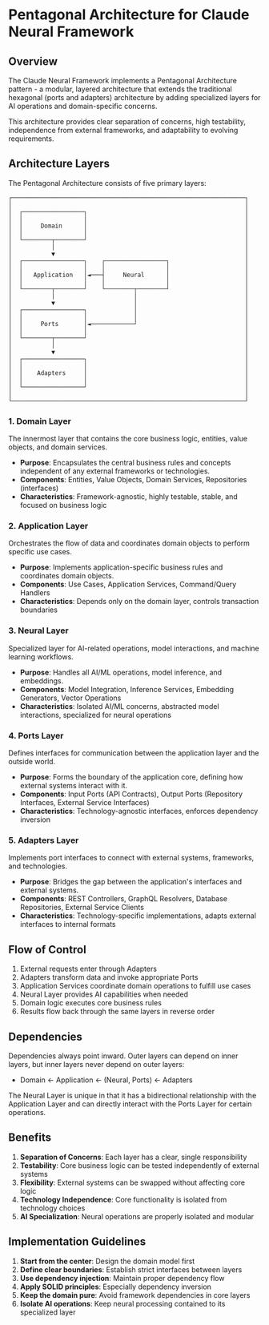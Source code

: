# Pentagonal Architecture for Claude Neural Framework

## Overview

The Claude Neural Framework implements a Pentagonal Architecture pattern - a modular, layered architecture that extends the traditional hexagonal (ports and adapters) architecture by adding specialized layers for AI operations and domain-specific concerns.

This architecture provides clear separation of concerns, high testability, independence from external frameworks, and adaptability to evolving requirements.

## Architecture Layers

The Pentagonal Architecture consists of five primary layers:

```
┌─────────────────────────────────────────────────────────────────┐
│                                                                 │
│  ┌─────────────────┐                                            │
│  │                 │                                            │
│  │     Domain      │                                            │
│  │                 │                                            │
│  └────────┬────────┘                                            │
│           │                                                     │
│           ▼                                                     │
│  ┌─────────────────┐    ┌─────────────────┐                     │
│  │                 │    │                 │                     │
│  │   Application   │◄───┤     Neural      │                     │
│  │                 │    │                 │                     │
│  └────────┬────────┘    └────────┬────────┘                     │
│           │                      │                              │
│           ▼                      │                              │
│  ┌─────────────────┐             │                              │
│  │                 │             │                              │
│  │     Ports       │◄────────────┘                              │
│  │                 │                                            │
│  └────────┬────────┘                                            │
│           │                                                     │
│           ▼                                                     │
│  ┌─────────────────┐                                            │
│  │                 │                                            │
│  │    Adapters     │                                            │
│  │                 │                                            │
│  └─────────────────┘                                            │
│                                                                 │
└─────────────────────────────────────────────────────────────────┘
```

### 1. Domain Layer

The innermost layer that contains the core business logic, entities, value objects, and domain services.

- **Purpose**: Encapsulates the central business rules and concepts independent of any external frameworks or technologies.
- **Components**: Entities, Value Objects, Domain Services, Repositories (interfaces)
- **Characteristics**: Framework-agnostic, highly testable, stable, and focused on business logic

### 2. Application Layer

Orchestrates the flow of data and coordinates domain objects to perform specific use cases.

- **Purpose**: Implements application-specific business rules and coordinates domain objects.
- **Components**: Use Cases, Application Services, Command/Query Handlers
- **Characteristics**: Depends only on the domain layer, controls transaction boundaries

### 3. Neural Layer

Specialized layer for AI-related operations, model interactions, and machine learning workflows.

- **Purpose**: Handles all AI/ML operations, model inference, and embeddings.
- **Components**: Model Integration, Inference Services, Embedding Generators, Vector Operations
- **Characteristics**: Isolated AI/ML concerns, abstracted model interactions, specialized for neural operations

### 4. Ports Layer

Defines interfaces for communication between the application layer and the outside world.

- **Purpose**: Forms the boundary of the application core, defining how external systems interact with it.
- **Components**: Input Ports (API Contracts), Output Ports (Repository Interfaces, External Service Interfaces)
- **Characteristics**: Technology-agnostic interfaces, enforces dependency inversion

### 5. Adapters Layer

Implements port interfaces to connect with external systems, frameworks, and technologies.

- **Purpose**: Bridges the gap between the application's interfaces and external systems.
- **Components**: REST Controllers, GraphQL Resolvers, Database Repositories, External Service Clients
- **Characteristics**: Technology-specific implementations, adapts external interfaces to internal formats

## Flow of Control

1. External requests enter through Adapters
2. Adapters transform data and invoke appropriate Ports
3. Application Services coordinate domain operations to fulfill use cases
4. Neural Layer provides AI capabilities when needed
5. Domain logic executes core business rules
6. Results flow back through the same layers in reverse order

## Dependencies

Dependencies always point inward. Outer layers can depend on inner layers, but inner layers never depend on outer layers:

- Domain ← Application ← (Neural, Ports) ← Adapters

The Neural Layer is unique in that it has a bidirectional relationship with the Application Layer and can directly interact with the Ports Layer for certain operations.

## Benefits

1. **Separation of Concerns**: Each layer has a clear, single responsibility
2. **Testability**: Core business logic can be tested independently of external systems
3. **Flexibility**: External systems can be swapped without affecting core logic
4. **Technology Independence**: Core functionality is isolated from technology choices
5. **AI Specialization**: Neural operations are properly isolated and modular

## Implementation Guidelines

1. **Start from the center**: Design the domain model first
2. **Define clear boundaries**: Establish strict interfaces between layers
3. **Use dependency injection**: Maintain proper dependency flow
4. **Apply SOLID principles**: Especially dependency inversion
5. **Keep the domain pure**: Avoid framework dependencies in core layers
6. **Isolate AI operations**: Keep neural processing contained to its specialized layer
